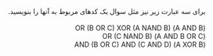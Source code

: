 <div dir="rtl">
برای سه عبارت زیر نیز مثل سوال یک کدهای مربوط به آنها را بنویسید.
<div/>

<br/>
<div dir="rtl">
(A AND B) OR (B OR C) XOR (A NAND B)
<br/>
(A AND B OR C) OR (C NAND B)
  
<br/>
(A XOR B) AND (B OR C) AND (C AND D)
  
<div/>  
